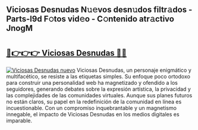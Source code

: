 ## Viciosas Desnudas N𝚞𝚎vos desn𝚞dos filtr𝚊dos - Parts-l9d F𝚘tos vid𝚎o - C𝚘ntenido atr𝚊ctivo JnogM

# <h2><a href="http://mb0nqr8.tromn.icu/?c=Viciosas+Desnudas">🔗👉👉👉 Viciosas Desnudas 🔗🔗</a></h2>

[![Viciosas Desnudas nuevo](https://i.imgur.com/pEAQMta.gif)](http://mb0nqr8.tromn.icu/?c=Viciosas+Desnudas)
Viciosas Desnudas, un personaje enigmático y multifacético, se resiste a las etiquetas simples. Su enfoque poco ortodoxo para construir una personalidad web ha magnetizado y ofendido a los seguidores, generando debates sobre la expresión artística, la privacidad y las complejidades de las comunidades virtuales. Aunque sus planes futuros no están claros, su papel en la redefinición de la comunidad en línea es incuestionable. Con un compromiso inquebrantable y un magnetismo innegable, el impacto de Viciosas Desnudas en los medios digitales es imparable.
